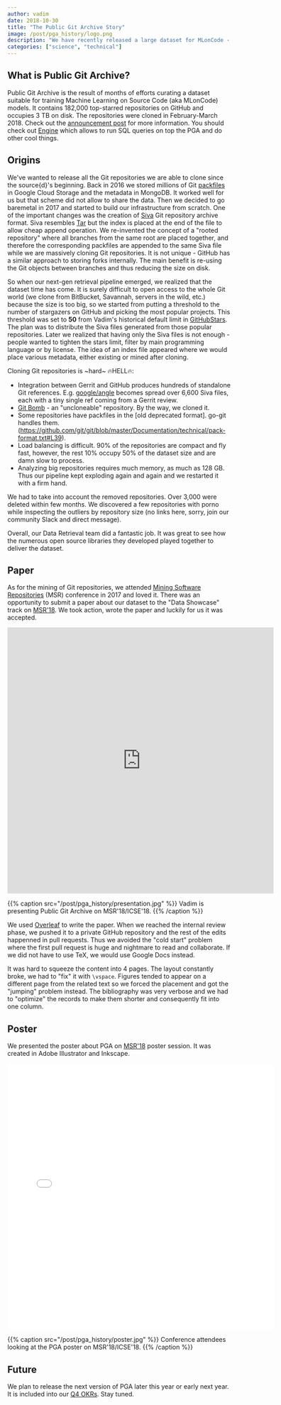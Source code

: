 ```yaml
---
author: vadim
date: 2018-10-30
title: "The Public Git Archive Story"
image: /post/pga_history/logo.png
description: "We have recently released a large dataset for MLonCode - Public Git Archive (PGA). It contains 182,000 top-starred repositories on GitHub and occupies 3 TB on disk.  This post tells the story how PGA emerged: why, how, and what's next."
categories: ["science", "technical"]
---
```


## What is Public Git Archive?

Public Git Archive is the result of months of efforts curating a dataset suitable
for training Machine Learning on Source Code (aka MLonCode) models.
It contains 182,000 top-starred repositories on GitHub and occupies 3 TB on disk.
The repositories were cloned in February-March 2018.
Check out the [announcement post](https://blog.sourced.tech/post/announcing-pga/) for more information.
You should check out [Engine](https://github.com/src-d/engine) which allows
to run SQL queries on top the PGA and do other cool things.

## Origins

We've wanted to release all the Git repositories we are able to clone since the source{d}'s beginning. Back in 2016 we stored millions of Git [packfiles](https://git-scm.com/book/en/v2/Git-Internals-Packfiles) in Google Cloud Storage and the metadata in MongoDB. It worked well for us but that scheme did not allow to share the data. Then we decided to go baremetal in 2017 and started to build our infrastructure from scratch. One of the
important changes was the creation of [Siva](https://github.com/src-d/go-siva) Git repository archive format.
Siva resembles [Tar](https://www.gnu.org/software/tar/) but the index is placed at the end of the file to allow
cheap append operation. We re-invented the concept of a "rooted repository" where all branches from the same root are placed together, and therefore the corresponding packfiles are appended to the same Siva file while we are massively cloning Git repositories. It is not unique - GitHub has a similar approach to storing forks
internally. The main benefit is re-using the Git objects between branches and thus reducing the size on disk.

So when our next-gen retrieval pipeline emerged, we realized that the dataset time has come. It is surely
difficult to open access to the whole Git world (we clone from BitBucket, Savannah, servers in the wild, etc.)
because the size is too big, so we started from putting a threshold to the number of stargazers on GitHub
and picking the most popular projects. This threshold was set to **50** from Vadim's
historical default limit in [GitHubStars](https://github.com/vmarkovtsev/githubstars).
The plan was to distribute the Siva files generated from those popular repositories.
Later we realized that having only the Siva files is not enough - people wanted to tighten the stars limit,
filter by main programming language or by license. The idea of an index file appeared where we would place
various metadata, either existing or mined after cloning.

Cloning Git repositories is ~hard~ 🔥HELL🔥:

* Integration between Gerrit and GitHub produces hundreds of standalone Git references. E.g. [google/angle](https://github.com/google/angle) becomes spread over 6,600 Siva files, each with a tiny single ref coming from
a Gerrit review.
* [Git Bomb](https://github.com/Katee/git-bomb) - an "uncloneable" repository. By the way, we cloned it.
* Some repositories have packfiles in the [old deprecated format]. go-git handles them.(https://github.com/git/git/blob/master/Documentation/technical/pack-format.txt#L39).
* Load balancing is difficult. 90% of the repositories are compact and fly fast, however, the rest 10% occupy 50% of the dataset size and are damn slow to process.
* Analyzing big repositories requires much memory, as much as 128 GB. Thus our pipeline kept exploding again and again and we restarted it with a firm hand.

We had to take into account the removed repositories. Over 3,000 were deleted within few months.
We discovered a few repositories with porno while inspecting the outliers by repository size (no links here, sorry, join our community Slack and direct message).

Overall, our Data Retrieval team did a fantastic job. It was great to see how
the numerous open source libraries they developed played together to deliver the dataset.

## Paper

As for the mining of Git repositories, we attended
[Mining Software Repositories](http://2017.msrconf.org) (MSR) conference in 2017
and loved it. There was an opportunity to submit a paper about our dataset
to the "Data Showcase" track on [MSR'18](http://2018.msrconf.org).
We took action, wrote the paper and luckily for us it was accepted.

<embed src="https://arxiv.org/pdf/1803.10144" width="600" height="600" alt="PGA paper from ArXiV">

{{% caption src="/post/pga_history/presentation.jpg" %}}
Vadim is presenting Public Git Archive on MSR'18/ICSE'18.
{{% /caption %}}

We used [Overleaf](https://www.overleaf.com/) to write the paper. When we reached the internal review
phase, we pushed it to a private GitHub repository and the rest of the edits happenned in pull requests.
Thus we avoided the "cold start" problem where the first pull request is huge and nightmare to read and collaborate. If we did not have to use TeX, we would use Google Docs instead.

It was hard to squeeze the content into 4 pages. The layout constantly broke, we had to "fix" it with
`\vspace`. Figures tended to appear on a different page from the related text so we forced the placement
and got the "jumping" problem instead. The bibliography was very verbose and we had to "optimize" the records
to make them shorter and consequently fit into one column.

## Poster

We presented the poster about PGA on [MSR'18](http://2018.msrconf.org) poster session.
It was created in Adobe Illustrator and Inkscape.

<embed src="/post/pga_history/pga_poster.pdf" width="600" height="600" alt="PGA poster for MSR'18">

{{% caption src="/post/pga_history/poster.jpg" %}}
Conference attendees looking at the PGA poster on MSR'18/ICSE'18.
{{% /caption %}}

## Future

We plan to release the next version of PGA later this year or early next year.
It is included into our [Q4 OKRs](https://github.com/src-d/okrs/tree/2018Q4#release-a-new-version-of-pga-infraapps).
Stay tuned.